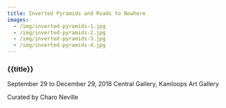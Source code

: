 ```yaml
---
title: Inverted Pyramids and Roads to Nowhere
images:
  - /img/inverted-pyramids-1.jpg
  - /img/inverted-pyramids-2.jpg
  - /img/inverted-pyramids-3.jpg
  - /img/inverted-pyramids-4.jpg
---
```


### {{title}}

September 29 to December 29, 2018
Central Gallery, Kamloops Art Gallery

Curated by Charo Neville
